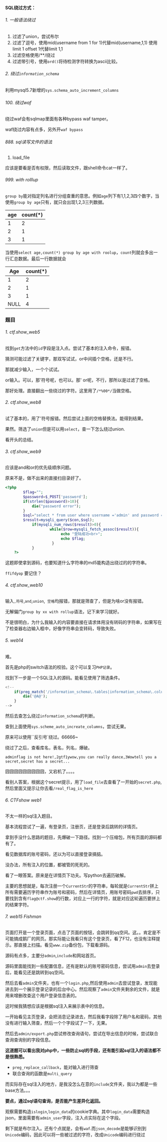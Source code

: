 

#### SQL绕过方式：



###### 1. 一般语法绕过

1. 过滤了union，尝试布尔
2. 过滤了逗号，使用mid(username from 1 for 1)代替mid(username,1,1)
使用limit 1 offset 1代替limit 1,1
3. 过滤空格使用/**/绕过
4. 过滤带引号，使用`ord()`将待检测字符转换为ascii比较。



###### 2. 绕过`information_schema`

利用mysql5.7新增的`sys.schema_auto_increment_columns`





###### 100. 绕过waf

绕过waf会有sqlmap里面有各种bypass waf tamper。

waf绕过内容有点多，另外开`waf bypass`



###### 888. sql读写文件的语法

1. load_file

应该是要看是否有权限，然后读取文件，跟shell命令cat一样了。



###### 999. with rolllup

`group by`能对指定列名进行分组查重的意思。例如`age`列下有1,1,2,3四个数字，当使用`group by age`只有，就只会出现1,2,3三列数据。

| age  | count(*) |
| ---- | -------- |
| 1    | 2        |
| 2    | 1        |
| 3    | 1        |

当使用`select age,count(*) group by age with roolup`，`count`列就会多出一行汇总数据。最后一行数据就会

| Age  | count(*) |
| ---- | -------- |
| 1    | 2        |
| 2    | 1        |
| 3    | 1        |
| NULL | 4        |



### 题目

###### 1. ctf.show_web5

找到`get`方法中的`id`字段是注入点。尝试了基本的注入命令，报错。

猜测可能过滤了关键字，那双写试试，or中间插个空格，还是不行。

那就减少输入，一个个试试。

or输入。可以，那'符号呢，也可以。那' or呢，不行，那所以是过滤了空格。

那好处理。直接翻出一些绕过的字符。这里用了`/*%00*/`当做空格。



###### 2.  ctf.show_web8

试了基本的，用了'符号报错。然后尝试上面的空格替换法。能得到结果。

果然。筛选了`union`但是可以用`select`，查一下怎么绕过union.

看开头的总结。



###### 3. ctf.show_web9

应该是and和or的优先级顺序问题。

原来不是，做不出来的直接扫目录好了。

```php
<?php
        $flag="";
		$password=$_POST['password'];
		if(strlen($password)>10){
			die("password error");
		}
		$sql="select * from user where username ='admin' and password ='".md5($password,true)."'";
		$result=mysqli_query($con,$sql);
			if(mysqli_num_rows($result)>0){
					while($row=mysqli_fetch_assoc($result)){
						 echo "登陆成功<br>";
						 echo $flag;
					 }
			}
    ?>
```

这题即使拿到源码，也要知道什么字符串的md5能构造出绕过的的字符串。

`ffifdyop` 要记住？



###### 4. ctf.show_web10

输入`,符号`,`and`,`union`,` 空格`均报错，那就是筛查了，但是为啥or没有报错。

无解偏门`group by xx with rollup`语法，记下来学习就好。

不是很明白，为什么我输入的内容要直接在请求体用没有转码的字符串，如果写在了检查器右边输入框中，好像字符串会变转码，导致失败。



###### 5. web14

难。

首先是php的switch语法的校验。这个可以复习`PHP记录`。

找到下一步是一个SQL注入的源码。能看见使用了筛选条件。

```php
<!--
	if(preg_match('/information_schema\.tables|information_schema\.columns|linestring| |polygon/is', $_GET['query'])){
		die('@A@');
	}
-->
```

然后去查怎么绕过`information_schema`的判断。

查到上面使用`sys.scheme_auto_increate_columns`，尝试无果。

原来可以使用``反引号`绕过。66666~

绕过了之后，查看库名，表名，列名，爆破。

`adminflag is not here!,2gtf1ywow,you can really dance,3Wowtell you a secret,secret has a secret...`

囧囧囧囧囧囧囧囧囧，又宕机了。。。。

看别人答案，根据这个secret提示，用了`load_file`去查看了一开始的`secret.php`,然后里面又提示让你去看`/real_flag_is_here`



###### 6. CTFshow web1

不太一样的sql注入题目。

基本流程尝试了一遍，有登录页，注册页，还是登录后跳转的详情页。

拿到手没什么思路的题目，先爆破一下路径。找到一个压缩包，所有页面的源码都有了。

看见数据库的账号密码，还以为可以直接登录搞掂。

没办法，所有注入的位置，都被管的死死的。

看了一眼答案。原来是在详情页下功夫。写python去遍历破解。

主要的思想就是，每次注册一个`CurrentStr`的字符串，每轮就是`CurrentStr`拼上所有需要遍历字符串作为账号和密码，然后在详情页，用账号密码`pwd`去排序，只要找到含有`flag@ctf.show`的行数，对应上一行的字符，就是对应这轮遍历要拼上的结果字符。



###### 7. web15 Fishman

页面打开是一个登录页面，点击了页面的按钮，会跳转到qq空间。这。。肯定是不可能搞成鹅厂的网页。那实际能让我看只有这个登录页，看了F12，也没有注释提示。那直接上扫描。看见`www.zip`备份包，下载看源码。

源码有点多，主要分`admin`,`include`和网站首页。

源码里面能找到一些配置信息，还有是默认的账号密码信息，尝试用`admin`去登录后，能看见还是跳转到qq空间。

然后去看`admin`文件夹，也有一个`login.php`,然后使用`admin`去尝试登录，发现能进去到一个展示登录记录的后台中心。然后观察了`admin`文件夹剩余的文件，就是用来增删改查这个用户登录信息表的。

这时候我猜想应该是根据sql注入来展示表中的信息。

一开始看见主页登录，会把消息记录进去，然后我看字段除了用户名和密码，其他没有进行输入筛查，然后一个个字段试了一下，无果。

然后去`admin/export.php`尝试修改查询语句，尝试在导出信息的时候，尝试联合查询查询别的字段信息。

**这道题可以看出我对php中，一些防止sql的手段，还有能引起sql注入的语法都不是很熟悉。**

- `preg_replace_callback`，能对输入进行筛查
- 联合查询的函数是`multi_query`

而实际存在sql注入的地方，是我没怎么在意的`include`文件夹，我以为都是一些base方法。。。

**要点，通过sql语句查询，是否能产生差异化返回。**

观察需要构造`islogin`,`login_data`的cookie字典。其中`login_data`需要构造json，里面需要有`admin_user`字段，注入点实际在这个字段。

剩下就是布尔注入。还有个点就是，会有`waf`.而`json_decode`是能够识别到`Unicode`编码，因此可以将一些被过滤的字符，改成`Unicode`编码进行绕过

